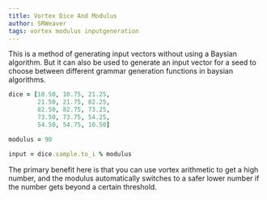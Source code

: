 ```yaml
---
title: Vortex Dice And Modulus
author: SRWeaver
tags: vortex modulus inputgeneration
---
```

This is a method of generating input vectors without using a Baysian algorithm. But it can also be used to generate an input vector for a seed to choose between different grammar generation functions in baysian algorithms.

~~~ruby
dice = [10.50, 10.75, 21.25,
        21.50, 21.75, 82.25,
        82.50, 82.75, 73.25,
        73.50, 73.75, 54.25,
        54.50, 54.75, 10.50]

modulus = 90

input = dice.sample.to_i % modulus
~~~

The primary benefit here is that you can use vortex arithmetic to get a high number, and the modulus automatically switches to a safer lower number if the number gets beyond a certain threshold.
